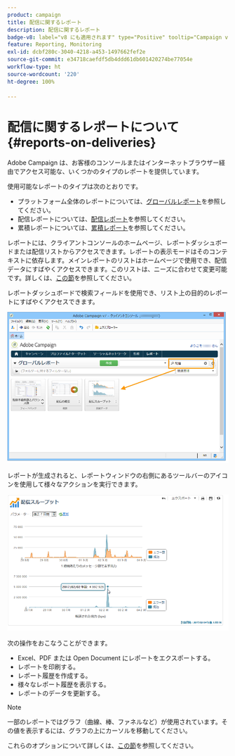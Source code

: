 ```yaml
---
product: campaign
title: 配信に関するレポート
description: 配信に関するレポート
badge-v8: label="v8 にも適用されます" type="Positive" tooltip="Campaign v8 にも適用されます"
feature: Reporting, Monitoring
exl-id: dcbf280c-3040-4218-a453-1497662fef2e
source-git-commit: e34718caefdf5db4ddd61db601420274be77054e
workflow-type: ht
source-wordcount: '220'
ht-degree: 100%

---
```


# 配信に関するレポートについて{#reports-on-deliveries}



Adobe Campaign は、お客様のコンソールまたはインターネットブラウザー経由でアクセス可能な、いくつかのタイプのレポートを提供しています。

使用可能なレポートのタイプは次のとおりです。

* プラットフォーム全体のレポートについては、[グローバルレポート](../../reporting/using/global-reports.md)を参照してください。
* 配信レポートについては、[配信レポート](../../reporting/using/delivery-reports.md)を参照してください。
* 累積レポートについては、[累積レポート](../../reporting/using/cumulative-reports.md)を参照してください。

レポートには、クライアントコンソールのホームページ、レポートダッシュボードまたは配信リストからアクセスできます。レポートの表示モードはそのコンテキストに依存します。メインレポートのリストはホームページで使用でき、配信データにすばやくアクセスできます。このリストは、ニーズに合わせて変更可能です。詳しくは、[この節](../../reporting/using/about-reports-creation-in-campaign.md)を参照してください。


レポートダッシュボードで検索フィールドを使用でき、リスト上の目的のレポートにすばやくアクセスできます。

![](assets/s_ncs_user_report_searchfield.png)

レポートが生成されると、レポートウィンドウの右側にあるツールバーのアイコンを使用して様々なアクションを実行できます。

![](assets/s_ncs_user_report_toolbar.png)

次の操作をおこなうことができます。

* Excel、PDF または Open Document にレポートをエクスポートする。
* レポートを印刷する。
* レポート履歴を作成する。
* 様々なレポート履歴を表示する。
* レポートのデータを更新する。

>[!NOTE]
>
>一部のレポートではグラフ（曲線、棒、ファネルなど）が使用されています。その値を表示するには、グラフの上にカーソルを移動してください。

これらのオプションについて詳しくは、[この節](../../reporting/using/about-adobe-campaign-reporting-tools.md)を参照してください。

